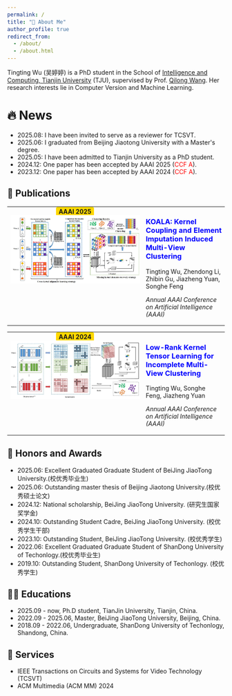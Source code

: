 ```yaml
---
permalink: /
title: "🧐 About Me"
author_profile: true
redirect_from: 
  - /about/
  - /about.html
---
```

Tingting Wu (吴婷婷) is a PhD student in the School of [Intelligence and Computing, Tianjin University](https://cic.tju.edu.cn/) (TJU), supervised by Prof. [Qilong Wang](https://csqlwang.github.io/homepage/). Her research interests lie in Computer Version and Machine Learning.

🔥 News
======
- 2025.08: I have been invited to serve as a reviewer for TCSVT.
- 2025.06: I graduated from Beijing Jiaotong University with a Master's degree.
- 2025.05: I have been admitted to Tianjin University as a PhD student.
- 2024.12: One paper has been accepted by AAAI 2025 (<span style="color:red;">CCF A</span>).
- 2023.12: One paper has been accepted by AAAI 2024 (<span style="color:red;">CCF A</span>).
  
📑 Publications
------
<table border="0" style="border-collapse: collapse;">
  <tr>
    <td width="300" valign="top" align="center" style="border:none;">
      <div>
        <span style="background-color:#FFD700; padding:2px 6px; border-radius:4px; font-weight:bold;">
          AAAI 2025
        </span>
      </div>
      <img src="../images/KOALA_AAAI25.png" alt="AAAI 2025" width="100%"/>
    </td>
    <td style="border:none;">
      <h3 style="color:blue;">KOALA: Kernel Coupling and Element Imputation Induced Multi-View Clustering</h3>
      <p>Tingting Wu, Zhendong Li, Zhibin Gu, Jiazheng Yuan, Songhe Feng</p>
      <p style="font-style:italic;">Annual AAAI Conference on Artificial Intelligence (AAAI)</p>
    </td>
  </tr>
</table>

<table border="0" style="border-collapse: collapse;">
  <tr>
    <td width="300" valign="top" align="center" style="border:none;">
      <div>
        <span style="background-color:#FFD700; padding:2px 6px; border-radius:4px; font-weight:bold;">
          AAAI 2024
        </span>
      </div>
      <img src="../images/LRKT_AAAI24.png" alt="AAAI 2024" width="100%"/>
    </td>
    <td style="border:none;">
      <h3 style="color:blue;"> Low-Rank Kernel Tensor Learning for Incomplete Multi-View Clustering</h3>
      <p>Tingting Wu, Songhe Feng, Jiazheng Yuan</p>
      <p style="font-style:italic;"> Annual AAAI Conference on Artificial Intelligence (AAAI)</p>
    </td>
  </tr>
</table>

🏅 Honors and Awards
------
- 2025.06: Excellent Graduated Graduate Student of BeiJing JiaoTong University.(校优秀毕业生)
- 2025.06: Outstanding master thesis of Beijing Jiaotong University.(校优秀硕士论文)
- 2024.12: National scholarship, BeiJing JiaoTong University. (研究生国家奖学金)
- 2024.10: Outstanding Student Cadre, BeiJing JiaoTong University. (校优秀学生干部)
- 2023.10: Outstanding Student, BeiJing JiaoTong University. (校优秀学生)
- 2022.06: Excellent Graduated Graduate Student of ShanDong University of Techonlogy.(校优秀毕业生)
- 2019.10: Outstanding Student, ShanDong University of Techonlogy. (校优秀学生)

👩‍🎓 Educations
------
- 2025.09 - now, Ph.D student, TianJin University, Tianjin, China.
- 2022.09 - 2025.06, Master, BeiJing JiaoTong University, Beijing, China.
- 2018.09 - 2022.06, Undergraduate, ShanDong University of Techonlogy, Shandong, China.


📧 Services
------
- IEEE Transactions on Circuits and Systems for Video Technology (TCSVT)
- ACM Multimedia (ACM MM) 2024
